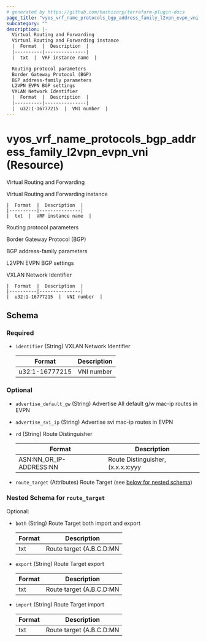 ```yaml
---
# generated by https://github.com/hashicorp/terraform-plugin-docs
page_title: "vyos_vrf_name_protocols_bgp_address_family_l2vpn_evpn_vni Resource - vyos"
subcategory: ""
description: |-
  Virtual Routing and Forwarding
  Virtual Routing and Forwarding instance
  |  Format  |  Description  |
  |----------|---------------|
  |  txt  |  VRF instance name  |

  Routing protocol parameters
  Border Gateway Protocol (BGP)
  BGP address-family parameters
  L2VPN EVPN BGP settings
  VXLAN Network Identifier
  |  Format  |  Description  |
  |----------|---------------|
  |  u32:1-16777215  |  VNI number  |
---
```


# vyos_vrf_name_protocols_bgp_address_family_l2vpn_evpn_vni (Resource)

Virtual Routing and Forwarding

Virtual Routing and Forwarding instance

    |  Format  |  Description  |
    |----------|---------------|
    |  txt  |  VRF instance name  |

Routing protocol parameters

Border Gateway Protocol (BGP)

BGP address-family parameters

L2VPN EVPN BGP settings

VXLAN Network Identifier

    |  Format  |  Description  |
    |----------|---------------|
    |  u32:1-16777215  |  VNI number  |



<!-- schema generated by tfplugindocs -->
## Schema

### Required

- `identifier` (String) VXLAN Network Identifier

    |  Format  |  Description  |
    |----------|---------------|
    |  u32:1-16777215  |  VNI number  |

### Optional

- `advertise_default_gw` (String) Advertise All default g/w mac-ip routes in EVPN
- `advertise_svi_ip` (String) Advertise svi mac-ip routes in EVPN
- `rd` (String) Route Distinguisher

    |  Format  |  Description  |
    |----------|---------------|
    |  ASN:NN_OR_IP-ADDRESS:NN  |  Route Distinguisher, (x.x.x.x:yyy|xxxx:yyyy)  |
- `route_target` (Attributes) Route Target (see [below for nested schema](#nestedatt--route_target))

<a id="nestedatt--route_target"></a>
### Nested Schema for `route_target`

Optional:

- `both` (String) Route Target both import and export

    |  Format  |  Description  |
    |----------|---------------|
    |  txt  |  Route target (A.B.C.D:MN|EF:OPQR|GHJK:MN)  |
- `export` (String) Route Target export

    |  Format  |  Description  |
    |----------|---------------|
    |  txt  |  Route target (A.B.C.D:MN|EF:OPQR|GHJK:MN)  |
- `import` (String) Route Target import

    |  Format  |  Description  |
    |----------|---------------|
    |  txt  |  Route target (A.B.C.D:MN|EF:OPQR|GHJK:MN)  |
